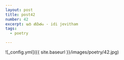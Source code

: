 ```yaml
---
layout: post
title: post42
number: 42
excerpt: ఇది జీవితం - idi jevitham
tags:
  - poetry

---
```




![_config.yml]({{ site.baseurl }}/images/poetry/42.jpg)


